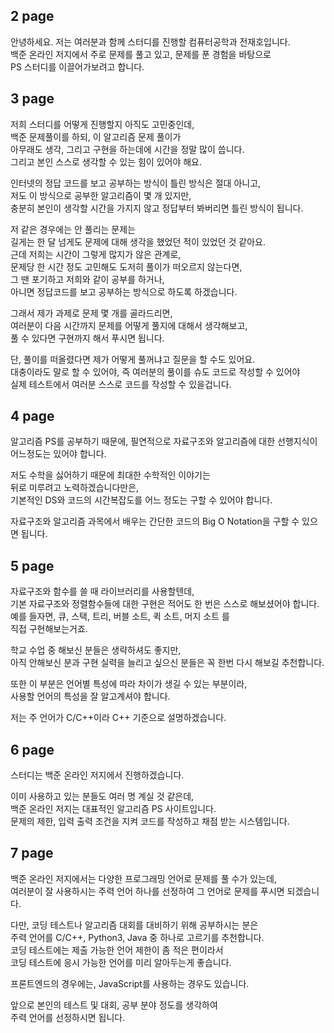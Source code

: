 ## 2 page
안녕하세요. 저는 여러분과 함께 스터디를 진행할 컴퓨터공학과 전재호입니다.  
백준 온라인 저지에서 주로 문제를 풀고 있고, 문제를 푼 경험을 바탕으로  
PS 스터디를 이끌어가보려고 합니다.

## 3 page
저희 스터디를 어떻게 진행할지 아직도 고민중인데,  
백준 문제풀이를 하되, 이 알고리즘 문제 풀이가  
아무래도 생각, 그리고 구현을 하는데에 시간을 정말 많이 씁니다.  
그리고 본인 스스로 생각할 수 있는 힘이 있어야 해요.

인터넷의 정답 코드를 보고 공부하는 방식이 틀린 방식은 절대 아니고,  
저도 이 방식으로 공부한 알고리즘이 몇 개 있지만,  
충분히 본인이 생각할 시간을 가지지 않고 정답부터 봐버리면 틀린 방식이 됩니다.

저 같은 경우에는 안 풀리는 문제는  
길게는 한 달 넘게도 문제에 대해 생각을 했었던 적이 있었던 것 같아요.  
근데 저희는 시간이 그렇게 많지가 않은 관계로,  
문제당 한 시간 정도 고민해도 도저히 풀이가 떠오르지 않는다면,  
그 땐 포기하고 저희와 같이 공부를 하거나,  
아니면 정답코드를 보고 공부하는 방식으로 하도록 하겠습니다.

그래서 제가 과제로 문제 몇 개를 골라드리면,  
여러분이 다음 시간까지 문제를 어떻게 풀지에 대해서 생각해보고,  
풀 수 있다면 구현까지 해서 푸시면 됩니다.

단, 풀이를 떠올렸다면 제가 어떻게 풀꺼냐고 질문을 할 수도 있어요.  
대충이라도 말로 할 수 있어야, 즉 여러분의 풀이를 슈도 코드로 작성할 수 있어야  
실제 테스트에서 여러분 스스로 코드를 작성할 수 있을겁니다.

## 4 page
알고리즘 PS를 공부하기 때문에, 필연적으로 자료구조와 알고리즘에 대한 선행지식이 어느정도는 있어야 합니다.

저도 수학을 싫어하기 때문에 최대한 수학적인 이야기는  
뒤로 미루려고 노력하겠습니다만은,  
기본적인 DS와 코드의 시간복잡도를 어느 정도는 구할 수 있어야 합니다.

자료구조와 알고리즘 과목에서 배우는 간단한 코드의 Big O Notation을 구할 수 있으면 됩니다.

## 5 page
자료구조와 함수를 쓸 때 라이브러리를 사용할텐데,  
기본 자료구조와 정렬함수들에 대한 구현은 적어도 한 번은 스스로 해보셨어야 합니다.  
예를 들자면, 큐, 스택, 트리, 버블 소트, 퀵 소트, 머지 소트 를  
직접 구현해보는거죠.

학교 수업 중 해보신 분들은 생략하셔도 좋지만,  
아직 안해보신 분과 구현 실력을 늘리고 싶으신 분들은 꼭 한번 다시 해보길 추천합니다.

또한 이 부분은 언어별 특성에 따라 차이가 생길 수 있는 부분이라,  
사용할 언어의 특성을 잘 알고계셔야 합니다.

저는 주 언어가 C/C++이라 C++ 기준으로 설명하겠습니다.

## 6 page
스터디는 백준 온라인 저지에서 진행하겠습니다.

이미 사용하고 있는 분들도 여러 명 계실 것 같은데,  
백준 온라인 저지는 대표적인 알고리즘 PS 사이트입니다.  
문제의 제한, 입력 출력 조건을 지켜 코드를 작성하고 채점 받는 시스템입니다.

## 7 page
백준 온라인 저지에서는 다양한 프로그래밍 언어로 문제를 풀 수가 있는데,  
여러분이 잘 사용하시는 주력 언어 하나를 선정하여 그 언어로 문제를 푸시면 되겠습니다.

다만, 코딩 테스트나 알고리즘 대회를 대비하기 위해 공부하시는 분은  
주력 언어를 C/C++, Python3, Java 중 하나로 고르기를 추천합니다.  
코딩 테스트에는 제출 가능한 언어 제한이 좀 적은 편이라서  
코딩 테스트에 응시 가능한 언어를 미리 알아두는게 좋습니다.

프론트엔드의 경우에는, JavaScript를 사용하는 경우도 있습니다.

앞으로 본인의 테스트 및 대회, 공부 분야 정도를 생각하여  
주력 언어를 선정하시면 됩니다.